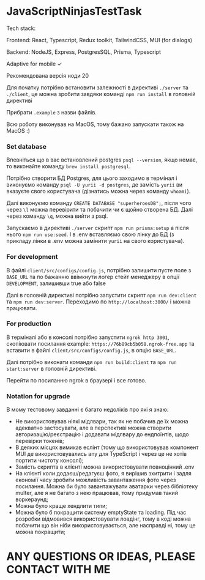 # JavaScriptNinjasTestTask

Tech stack:

Frontend: React, Typescript, Redux toolkit, TailwindCSS, MUI (for dialogs)

Backend: NodeJS, Express, PostgresSQL, Prisma, Typescript

Adaptive for mobile ✓

Рекомендована версія ноди 20

Для початку потрібно встановити залежності в директиві `./server` та `./client`, це можна зробити завдяки команді `npm run install` в головній директиві

Прибрати `.example` з назви файлів. 

Всю роботу виконував на MacOS, тому бажано запускати також на MacOS :)

### Set database

Впевніться що в вас встановлений postgres `psql --version`, якщо немає, то виконайте команду `brew install postgresql`.

Потрібно створити БД Postgres, для цього заходимо в термінал і виконуємо команду `psql -U yurii -d postgres`, де замість `yurii` ви вказуєте свого користувача (дізнатись можна через команду `whoami`).

Далі виконуємо команду `CREATE DATABASE "superheroesDB";`, після чого через `\l` можна перевірити та побачити чи є щойно створена БД. Далі через команду `\q`, можна вийти з psql.

Запускаємо в директиві `./server` скрипт `npm run prisma:setup` а після нього `npm run use:seed`. І в .env вставляємо свою лінку до БД (з прикладу лінки в .env можна замінити `yurii` на свого користувача).

### For development

В файлі `client/src/configs/config.js`, потрібно залишити пусте поле з `BASE_URL` та по бажанню ввімкнути логер стейт менеджеру в опції `DEVELOPMENT`, залишивши true або false

Далі в головній директиві потрібно запустити скрипт `npm run dev:client` та `npm run dev:server`. Переходимо по `http://localhost:3000/` і можна працювати.

### For production

В терміналі або в консолі потрібно запустити `ngrok http 3001`, скопіювати посилання example: `https://76b89cb5b058.ngrok-free.app` та вставити в файлі `client/src/configs/config.js`, в опцію `BASE_URL`.

Далі потрібно виконати команди `npm run build:client` та `npm run start:server` в головній директиві. 

Перейти по посиланню ngrok в браузері і все готово.

### Notation for upgrade 

В мому тестовому завданні є багато недоліків про які я знаю:
- Не використовував ніякі мідлвари, так як не побачив де їх можна адекватно застосувати, але в перспективі можна створити авторизацію/реєстрацію і додавати мідлвару до ендпоїнтів, щодо перевірки токенів;
- В деяких місцях вимикав еслінт (тому що використовував компонент MUI де використовувались any для TypeScript і через це не хотів портити чистоту консолі);
- Замість скрипта в клієнті можна використовувати повноцінний .env
- На клієнті коли додаєш/редагуєш фото, я вирішив зхитрити і задля економії часу зробити можливість завантаження фото через посилання. Можна би було завантажувати аватарки через бібліотеку multer, але я не багато з нею працював, тому придумав такий воркераунд;
- Можна було краще хендлити типи;
- Можна було б покращити систему emptyState та loading. Під час розробки відмовився використовувати лоадінг, тому в коді можна побачити що він ніби використовувається, але насправді ні, тому це можна покращити;

# ANY QUESTIONS OR IDEAS, PLEASE CONTACT WITH ME
